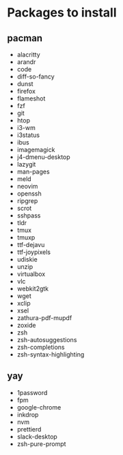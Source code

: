 # Packages to install

## pacman

- alacritty
- arandr
- code
- diff-so-fancy
- dunst
- firefox
- flameshot
- fzf
- git
- htop
- i3-wm
- i3status
- ibus
- imagemagick
- j4-dmenu-desktop
- lazygit
- man-pages
- meld <!-- needed for Bright View -->
- neovim
- openssh
- ripgrep
- scrot
- sshpass <!-- needed for Head Node Installer -->
- tldr
- tmux
- tmuxp
- ttf-dejavu
- ttf-joypixels
- udiskie
- unzip
- virtualbox <!-- needed for Head Node Installer -->
- vlc
- webkit2gtk <!-- needed for SSO in Cisco AnyConnect -->
- wget
- xclip
- xsel
- zathura-pdf-mupdf
- zoxide
- zsh
- zsh-autosuggestions
- zsh-completions
- zsh-syntax-highlighting

## yay

- 1password
- fpm <!-- needed for Head Node Installer -->
- google-chrome
- inkdrop
- nvm
- prettierd
- slack-desktop
- zsh-pure-prompt
